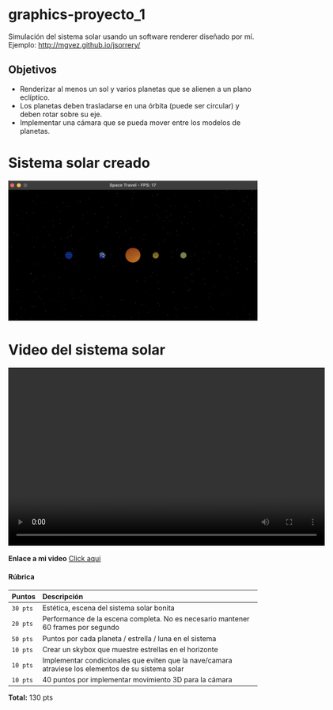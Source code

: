 # graphics-proyecto_1
Simulación del sistema solar usando un software renderer diseñado por mí. 
Ejemplo: http://mgvez.github.io/jsorrery/

## Objetivos
- Renderizar al menos un sol y varios planetas que se alienen a un plano eclíptico.
- Los planetas deben trasladarse en una órbita (puede ser circular) y deben rotar sobre su eje.
- Implementar una cámara que se pueda mover entre los modelos de planetas.

# Sistema solar creado
![img1](readme-media/solar-system.png)

# Video del sistema solar
<video width="640" height="360" controls>
  <source src="readme-media/solar-system.mov" type="video/mov">
  Your browser does not support the video tag.
</video>

**Enlace a mi video** 
[Click aqui](readme-media/solar-system.mov)

#### Rúbrica

| Puntos | Descripción                     |
| :-------- | :-------------------------------- |
| `30 pts`  | Estética, escena del sistema solar bonita |
| `20 pts`  | Performance de la escena completa. No es necesario mantener 60 frames por segundo |
| `50 pts`  | Puntos por cada planeta / estrella / luna en el sistema |
| `10 pts`  | Crear un skybox que muestre estrellas en el horizonte |
| `10 pts`  | Implementar condicionales que eviten que la nave/camara atraviese los elementos de su sistema solar |
| `10 pts`  | 40 puntos por implementar movimiento 3D para la cámara |

**Total:** 130 pts

